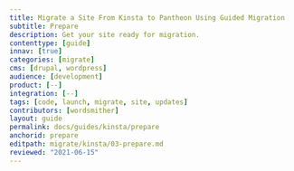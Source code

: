 ```yaml
---
title: Migrate a Site From Kinsta to Pantheon Using Guided Migration
subtitle: Prepare
description: Get your site ready for migration.
contenttype: [guide]
innav: [true]
categories: [migrate]
cms: [drupal, wordpress]
audience: [development]
product: [--]
integration: [--]
tags: [code, launch, migrate, site, updates]
contributors: [wordsmither]
layout: guide
permalink: docs/guides/kinsta/prepare
anchorid: prepare
editpath: migrate/kinsta/03-prepare.md
reviewed: "2021-06-15"
---
```


<Partial file="migrate/prepare.md" />